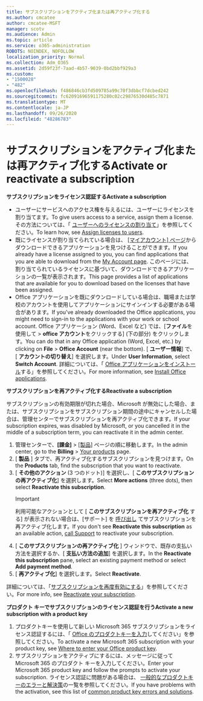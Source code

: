 ```yaml
---
title: サブスクリプションをアクティブ化または再アクティブ化する
ms.author: cmcatee
author: cmcatee-MSFT
manager: scotv
ms.audience: Admin
ms.topic: article
ms.service: o365-administration
ROBOTS: NOINDEX, NOFOLLOW
localization_priority: Normal
ms.collection: Adm_O365
ms.assetid: 2d59f23f-7aad-4b57-9039-0bd2bbf929a3
ms.custom:
- "1500028"
- "482"
ms.openlocfilehash: f486846cb3fd509785a99c70f3dbbcf7dcbed242
ms.sourcegitcommit: fc62091696591175280c02c29876530d485c7871
ms.translationtype: MT
ms.contentlocale: ja-JP
ms.lasthandoff: 09/26/2020
ms.locfileid: "48286783"
---
```

# <a name="activate-or-reactivate-a-subscription"></a><span data-ttu-id="32d82-102">サブスクリプションをアクティブ化または再アクティブ化する</span><span class="sxs-lookup"><span data-stu-id="32d82-102">Activate or reactivate a subscription</span></span>

<span data-ttu-id="32d82-103">**サブスクリプションをライセンス認証する**</span><span class="sxs-lookup"><span data-stu-id="32d82-103">**Activate a subscription**</span></span>

- <span data-ttu-id="32d82-104">ユーザーにサービスへのアクセス権を与えるには、ユーザーにライセンスを割り当てます。</span><span class="sxs-lookup"><span data-stu-id="32d82-104">To give users access to a service, assign them a license.</span></span> <span data-ttu-id="32d82-105">その方法については、「 [ユーザーへのライセンスの割り当て](https://docs.microsoft.com/microsoft-365/admin/manage/assign-licenses-to-users)」を参照してください。</span><span class="sxs-lookup"><span data-stu-id="32d82-105">To learn how, see [Assign licenses to users](https://docs.microsoft.com/microsoft-365/admin/manage/assign-licenses-to-users).</span></span>
- <span data-ttu-id="32d82-106">既にライセンスが割り当てられている場合は、 [[マイアカウント] ページ](https://portal.office.com/account/#installs)からダウンロードできるアプリケーションを見つけることができます。</span><span class="sxs-lookup"><span data-stu-id="32d82-106">If you already have a license assigned to you, you can find applications that you are able to download from the [My Account page](https://portal.office.com/account/#installs).</span></span> <span data-ttu-id="32d82-107">このページには、割り当てられているライセンスに基づいて、ダウンロードできるアプリケーションの一覧が表示されます。</span><span class="sxs-lookup"><span data-stu-id="32d82-107">This page provides a list of applications that are available for you to download based on the licenses that have been assigned.</span></span>
- <span data-ttu-id="32d82-108">Office アプリケーションを既にダウンロードしている場合は、職場または学校のアカウントを使用してアプリケーションにサインインする必要がある場合があります。</span><span class="sxs-lookup"><span data-stu-id="32d82-108">If you've already downloaded the Office applications, you might need to sign-in to the applications with your work or school account.</span></span> <span data-ttu-id="32d82-109">Office アプリケーション (Word、Excel など) では、[**ファイル**を使用して  >  **office アカウント**をクリックする] (下の部分) をクリックします。</span><span class="sxs-lookup"><span data-stu-id="32d82-109">You can do that in any Office application (Word, Excel, etc.) by clicking on **File** > **Office Account** (near the bottom).</span></span> <span data-ttu-id="32d82-110">[ **ユーザー情報**] で、[ **アカウントの切り替え**] を選択します。</span><span class="sxs-lookup"><span data-stu-id="32d82-110">Under **User Information**, select **Switch Account**.</span></span> <span data-ttu-id="32d82-111">詳細については、「 [Office アプリケーションをインストール](https://docs.microsoft.com/microsoft-365/admin/setup/install-applications)する」を参照してください。</span><span class="sxs-lookup"><span data-stu-id="32d82-111">For more information, see [Install Office applications](https://docs.microsoft.com/microsoft-365/admin/setup/install-applications).</span></span>

<span data-ttu-id="32d82-112">**サブスクリプションを再アクティブ化する**</span><span class="sxs-lookup"><span data-stu-id="32d82-112">**Reactivate a subscription**</span></span>

<span data-ttu-id="32d82-113">サブスクリプションの有効期限が切れた場合、Microsoft が無効にした場合、または、サブスクリプションをサブスクリプション期間の途中にキャンセルした場合は、管理センターでサブスクリプションを再アクティブ化できます。</span><span class="sxs-lookup"><span data-stu-id="32d82-113">If your subscription expires, was disabled by Microsoft, or you cancelled it in the middle of a subscription term, you can reactivate it in the admin center.</span></span>
  
1. <span data-ttu-id="32d82-114">管理センターで、**[課金]** > [[製品]](https://go.microsoft.com/fwlink/p/?linkid=842054) ページの順に移動します。</span><span class="sxs-lookup"><span data-stu-id="32d82-114">In the admin center, go to the **Billing** > [Your products](https://go.microsoft.com/fwlink/p/?linkid=842054) page.</span></span>
2. <span data-ttu-id="32d82-115">[ **製品** ] タブで、再アクティブ化するサブスクリプションを見つけます。</span><span class="sxs-lookup"><span data-stu-id="32d82-115">On the **Products** tab, find the subscription that you want to reactivate.</span></span>
3. <span data-ttu-id="32d82-116">[ **その他のアクション** (3 つのドット)] を選択し、[ **このサブスクリプションの再アクティブ化**] を選択します。</span><span class="sxs-lookup"><span data-stu-id="32d82-116">Select **More actions** (three dots), then select **Reactivate this subscription**.</span></span>
    > [!IMPORTANT]
    > <span data-ttu-id="32d82-117">利用可能なアクションとして [ **このサブスクリプションを再アクティブ化** する] が表示されない場合は、[サポート] を [呼び出し](https://docs.microsoft.com/microsoft-365/admin/contact-support-for-business-products) てサブスクリプションを再アクティブ化します。</span><span class="sxs-lookup"><span data-stu-id="32d82-117">If you don't see **Reactivate this subscription** as an available action, [call Support](https://docs.microsoft.com/microsoft-365/admin/contact-support-for-business-products) to reactivate your subscription.</span></span>
4. <span data-ttu-id="32d82-118">[ **このサブスクリプションの再アクティブ化** ] ウィンドウで、既存の支払い方法を選択するか、[ **支払い方法の追加**] を選択します。</span><span class="sxs-lookup"><span data-stu-id="32d82-118">In the **Reactivate this subscription** pane, select an existing payment method or select **Add payment method**.</span></span>
5. <span data-ttu-id="32d82-119">[ **再アクティブ化**] を選択します。</span><span class="sxs-lookup"><span data-stu-id="32d82-119">Select **Reactivate**.</span></span>

<span data-ttu-id="32d82-120">詳細については、「[サブスクリプションを再度有効にする](https://docs.microsoft.com/microsoft-365/commerce/subscriptions/reactivate-your-subscription)」を参照してください。</span><span class="sxs-lookup"><span data-stu-id="32d82-120">For more info, see [Reactivate your subscription](https://docs.microsoft.com/microsoft-365/commerce/subscriptions/reactivate-your-subscription).</span></span>

<span data-ttu-id="32d82-121">**プロダクト キーでサブスクリプションのライセンス認証を行う**</span><span class="sxs-lookup"><span data-stu-id="32d82-121">**Activate a new subscription with a product key**</span></span>

1. <span data-ttu-id="32d82-122">プロダクトキーを使用して新しい Microsoft 365 サブスクリプションをライセンス認証するには、「 [Office のプロダクトキーを入力](https://support.office.com/article/where-to-enter-your-office-product-key-0a82e5ae-739e-4b92-a6f4-2ec780c185db)してください」を参照してください。</span><span class="sxs-lookup"><span data-stu-id="32d82-122">To activate a new Microsoft 365 subscription with your product key, see [Where to enter your Office product key](https://support.office.com/article/where-to-enter-your-office-product-key-0a82e5ae-739e-4b92-a6f4-2ec780c185db).</span></span>
2. <span data-ttu-id="32d82-123">サブスクリプションをアクティブにするには、メッセージに従って Microsoft 365 のプロダクト キーを入力してください。</span><span class="sxs-lookup"><span data-stu-id="32d82-123">Enter your Microsoft 365 product key and follow the prompts to activate your subscription.</span></span> <span data-ttu-id="32d82-124">ライセンス認証に問題がある場合は、 [一般的なプロダクトキーのエラーと解決策](https://docs.microsoft.com/microsoft-365/commerce/product-key-errors-and-solutions)の一覧を参照してください。</span><span class="sxs-lookup"><span data-stu-id="32d82-124">If you have problems with the activation, see this list of [common product key errors and solutions](https://docs.microsoft.com/microsoft-365/commerce/product-key-errors-and-solutions).</span></span>